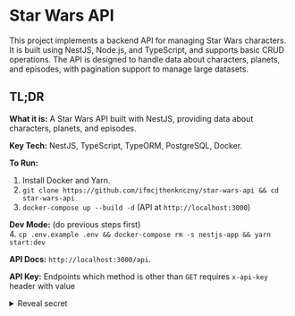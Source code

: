 # Star Wars API

This project implements a backend API for managing Star Wars characters. It is built using NestJS, Node.js, and TypeScript, and supports basic CRUD operations. The API is designed to handle data about characters, planets, and episodes, with pagination support to manage large datasets.

## TL;DR
**What it is:** A Star Wars API built with NestJS, providing data about characters, planets, and episodes.  

**Key Tech:** NestJS, TypeScript, TypeORM, PostgreSQL, Docker.  

**To Run:**
1. Install Docker and Yarn.
2. `git clone https://github.com/ifmcjthenknczny/star-wars-api && cd star-wars-api`
3. `docker-compose up --build -d` (API at `http://localhost:3000`)  

**Dev Mode:** 
(do previous steps first)  
4. `cp .env.example .env && docker-compose rm -s nestjs-app && yarn start:dev`  

**API Docs:** `http://localhost:3000/api`.  

**API Key:** Endpoints which method is other than `GET` requires `x-api-key` header with value <details>
<summary>Reveal secret</summary>
`codeandpepper`.  

## Table of Contents
- [Used technologies](#used-technologies)
- [Setup, Installation and Running](#setup--installation-and-running)
- [Running in watch mode](#running-in-watch-mode)
- [Environment Variables](#environment-variables)
- [API Docs](#api-docs)
- [API Key Authentication](#api-key-authentication)
- [Database Structure](#database-structure)
- [Architectural Decisions](#architectural-decisions)
- [Ensuring Application Stability in Production](#ensuring-application-stability-in-production)
- [License](#license)
- [Author](#author)

## Used technologies
* NestJS
* TypeScript
* PostgreSQL
* TypeORM
* Docker & Docker Compose
* Yarn
* Swagger (@nestjs/swagger)
* Class-validator, class-transformer

## Setup, Installation and Running

1. Make sure you have already:
- Docker and Docker Compose installed on your machine and running.
- Yarn installed on your machine.

2. Clone the Repository:
```bash
git clone https://github.com/ifmcjthenknczny/star-wars-api
cd star-wars-api
```

3. Build and Start the Containers:
Run the following command in `star-wars-api` directory to start the application with required database (PostgreSQL) with example data locally in Docker containers:

```bash
docker-compose up --build -d
```

This will build the project and run it in detached mode. It will also implement example data and run the PostgreSQL container. API will be available at `http://localhost:3000`, as PostgreSQL willl be available at port `5432`.  

If you want to use your own PostgreSQL database, you don't need to build and run the containers. Just fill in the `.env` file with the appropriate values, run `yarn start:prod`, and it will work fine just the same.

## Running in watch mode

For a smoother development experience with live reloading complete the Docker setup as described in the previous section, and:

4. In main directory of a project (`star-wars-api`) run  
 ```bash
 cp .env.example .env
 ```  
 This will use default values for your local development.
5. Remove the `nestjs-app` container using Docker Compose:  
 ```bash
 docker-compose rm -s nestjs-app
 ```  
 Leave the postgresdb container running unless you intend to use a different PostgreSQL instance (in which case, update the `.env` file accordingly).
6. Start the development server using Yarn:  
```bash
yarn start:dev
```

## Environment Variables

* ```API_KEY```: Used to authenticate API requests and restrict access to certain endpoints.
* ```DATABASE_HOST```: Specifies the database server location (locally hosted in this case).
* ```DATABASE_NAME```: The name of the PostgreSQL database containing the Star Wars data.
* ```DATABASE_PASSWORD```: The password for connecting to the PostgreSQL database.
* ```DATABASE_PORT```: The port used for the PostgreSQL database (default is 5432).
* ```DATABASE_USER```: The username for authenticating with the PostgreSQL database.
* ```PORT```: The port on which the backend API server listens.

The values for these environment variables for Docker deployment are declared in `docker-compose.yml`. For local development, you can also use `.env` file.

## API Docs

The API is documented and accessible via Swagger at `http://localhost:3000/api`. Endpoints that are protected by `x-api-key` are hidden in production environment.

## API Key Authentication

Some endpoints are secured and require the `x-api-key` header for access. The default API key is:

<details>
<summary>Reveal secret</summary>

```codeandpepper```
</details>

Add the API key to your request headers like this:

<details>
<summary>Reveal secret</summary>

```x-api-key: codeandpepper```
</details>

## Database Structure

The application utilizes a PostgreSQL database with the following schema:

**1. `characters` Table:**

```sql
CREATE TABLE IF NOT EXISTS characters (
    name VARCHAR(255) NOT NULL UNIQUE PRIMARY KEY,
    planet VARCHAR(255) REFERENCES planets(name) DEFAULT NULL
);
```

**2. `planets` Table:**

```sql
CREATE TABLE IF NOT EXISTS planets (
    name VARCHAR(255) UNIQUE NOT NULL PRIMARY KEY
);
```

**3. `episodes` Table:**

```sql
CREATE TABLE IF NOT EXISTS episodes (
    codename VARCHAR(32) UNIQUE NOT NULL PRIMARY KEY,
    title VARCHAR(255) NOT NULL,
    episode_number INTEGER UNIQUE CHECK (episode_number > 0)
);
```

**4. `character_episodes` Table:**

```sql
CREATE TABLE IF NOT EXISTS character_episodes (
    character_name VARCHAR(255) REFERENCES characters(name) ON DELETE CASCADE ON UPDATE CASCADE,
    episode VARCHAR(32) REFERENCES episodes(codename) ON DELETE CASCADE ON UPDATE CASCADE,
    PRIMARY KEY (character_name, episode)
);
```

## Architectural Decisions

* **REST API**: Chosen for its simplicity in implementing basic CRUD operations. It is widely popular and provides an easy way to leverage NestJS decorators for routing and handling parameters.

* **Inspiration from PokeAPI**: Some architectural choices were inspired by solutions from [PokeAPI](https://pokeapi.co/), an API with a similar goal and good documentation.

* **Database Choice**: PostgreSQL, while more complex, was selected over MongoDB because of:
    * **Normalized Data**: The database schema is designed with normalization in mind to allow the app to grow in various directions while maintaining consistency and reducing redundancy.  
    * **Better Scalability**: The application may eventually include more detailed information about planets and episodes, which will necessitate a normalized database structure – a database with a relational model will then prove very useful.
    * **Schema Inflexibility**: While MongoDB is flexible, a schema-based approach was chosen to ensure query results remain consistent and predictable. MongoDB could easily support denormalized data, but future-proofing the app with a schema will better suit the long-term goals of consistency and expandability.  
    * **Foreign Keys**: They reduce likelihood of typos, especially when adding new content like Star Wars characters. This approach also ensures that changes in data, such as the release of a new episode, won't require code modifications.  
    * **Additional Database Validation**: Postgres provides validation at the database level and ensures that data integrity is maintained and that only valid data is stored.  
    * **ACID consistency**: Creation and updating of character records are performed within a transaction to enhance the system's resilience against unexpected errors.  

* **Consistency in Data**: Planets and episodes are not automatically created when adding characters. This decision was made to maintain database consistency and avoid breaking modularity.

* **Unique Planet and Character Names**: Planet and character names are treated as unique in the database. All parts from each Star Wars trilogy were added to ensure comprehensive coverage.

* **User Permissions**: Users are allowed to retrieve data via GET requests but cannot perform POST, PUT, or DELETE operations. These endpoints are protected by an API key to ensure proper authorization and security.

## Ensuring Application Stability in Production
To ensure the application remains performant and stable as it grows, and to maintain its reliability as it scales and evolves over time with a focus on security, maintainability, and performance, several key considerations have been made for the production environment:

* **Future Expansion**: As additional data about planets becomes available, new endpoints may be added to allow updates. However, the existing endpoints already provide the necessary data retrieval functionality.

* **Endpoint Security**: To protect endpoints from unauthorized access, JWT (JSON Web Tokens) is the recommended approach. Although implementing JWT authentication was outside the scope of this task, limited access is simulated using an API key. In prod environment, JWT would offer better security due to its shorter expiration time.

* **Database Scalability**: The Star Wars database is not expected to grow beyond the limits of vertical scaling. However, if scaling becomes necessary, options for horizontal scaling and sharding can be explored.

* **Indexes**: Anticipating future growth of the dataset, indexes were added to the database, especially for joined columns. This measure will ensure better performance for complex queries as the data expands.

* **Swagger Documentation**: Thinking about the future, all secured endpoints are hidden in the production Swagger UI to avoid exposing sensitive routes to unauthorized users.

* **Handling New Episodes**: When a new Star Wars episode is released, it will need to be manually added to the database. This can be automated in the future, but currently, it is done manually to ensure control and accuracy.

* **Data Cleanup**: Sample data (e.g., from the YAML configuration) shall be removed in production environments, as it's only useful for testing during development.

* **Production Setup**: To ensure smooth production operation, logging and monitoring tools will be implemented for tracking performance and errors. The application will also be optimized for reading (as the data is mostly static with few creates) to minimize the load on the database.

* **Testing Strategy**: To ensure the reliability of the application, I implemented unit and integration tests. These tests help catch any bugs early on and ensure that the system behaves as expected when the application scales or new features are added.

* **Data Modeling**: I carefully structured the data to be normalized, ensuring easy future expansion. For example, I chose PostgreSQL for its strong relational capabilities, allowing me to model complex relationships between characters, planets, and episodes. This relational model will make it easier to scale and maintain data integrity as the database grows.

* **CI/CD Pipeline**: The project utilizes a Continuous Integration (CI) pipeline for automated builds and tests. Implementing Continuous Deployment (CD) in the future will enable seamless and automated releases to production, further improving stability and efficiency.

* **Rate Limiting:** I have implemented default global rate limiting (10 requests per 60 second timeframe) to protect the API from abuse and ensure fair usage. This helps maintain the stability and availability of the application under heavy load. It should be more customized in the future, along with implementing custom storage.

## License

This work is licensed under a [Creative Commons Attribution-NonCommercial 4.0 International License](https://creativecommons.org/licenses/by-nc/4.0/).

## Author

[Maciej Konieczny](https://github.com/ifmcjthenknczny)